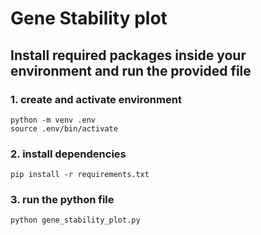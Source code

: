# Gene Stability plot

## Install required packages inside your environment and run the provided file

### 1. create and activate environment

```
python -m venv .env
source .env/bin/activate

```
### 2. install dependencies

```
pip install -r requirements.txt
```

### 3. run the python file

```
python gene_stability_plot.py
```

